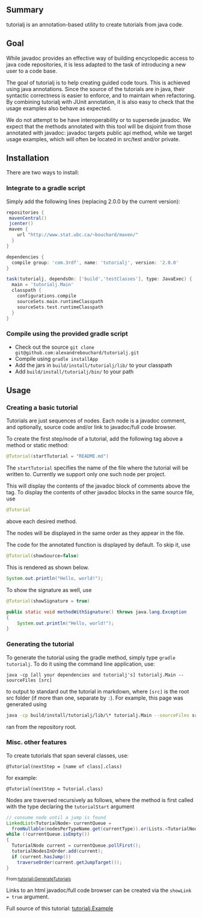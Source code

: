 <!-- File generated by tutorialj -->


Summary
-------

tutorialj is an annotation-based utility to create tutorials from java code. 

Goal
----

While javadoc provides an effective way of building encyclopedic access to 
java code repositories, it is less adapted to the task of introducing a new user to a 
code base.

The goal of tutorialj is to help creating guided code tours. This is achieved using 
java annotations. Since the source of the tutorials are in java, their syntactic
correctness is easier to enforce, and to maintain when refactoring. By combining 
tutorialj with JUnit annotation, it is also easy to check that the usage examples
also behave as expected.

We do not attempt to be have interoperability or to supersede javadoc. We 
expect that the methods annotated with this tool will be disjoint from those
annotated with javadoc: javadoc targets public api method, while we target usage
examples, which will often be located in src/test and/or private. 

Installation
------------

There are two ways to install:

### Integrate to a gradle script

Simply add the following lines (replacing 2.0.0 by the current version):

```groovy
repositories {
 mavenCentral()
 jcenter()
 maven {
    url "http://www.stat.ubc.ca/~bouchard/maven/"
  }
}

dependencies {
  compile group: 'com.3rdf', name: 'tutorialj', version: '2.0.0'
}

task(tutorialj, dependsOn: ['build','testClasses'], type: JavaExec) {
  main = 'tutorialj.Main'
  classpath {
    configurations.compile
    sourceSets.main.runtimeClasspath
    sourceSets.test.runtimeClasspath
  }
}
```

### Compile using the provided gradle script

- Check out the source ``git clone git@github.com:alexandrebouchard/tutorialj.git``
- Compile using ``gradle installApp``
- Add the jars in  ``build/install/tutorialj/lib/`` to your classpath
- Add ``build/install/tutorialj/bin/`` to your path

Usage
-----

### Creating a basic tutorial

Tutorials are just sequences of nodes. Each node is a javadoc comment, and 
optionally, source code and/or link to javadoc/full
code browser.

To create the first step/node of a tutorial, add the following tag above a 
method or static method:
```java
@Tutorial(startTutorial = "README.md")
```  
The ``startTutorial`` specifies the name of the file where the tutorial will be written to.
Currently we support only one such node per project.

This will display the contents of the javadoc block of comments above
the tag.
To display the contents of other javadoc blocks in the same source file, use
```java
@Tutorial
```
above each desired method. 

The nodes will be displayed in the same order as they appear in the file.

The code for the annotated function is displayed by default. To skip it, use 
```java
@Tutorial(showSource=false)
```
This is rendered as shown below. 
  

```java
System.out.println("Hello, world!");
```


To show the signature as well, use 
```java
@Tutorial(showSignature = true)
```
  

```java
public static void methodWithSignature() throws java.lang.Exception
{
    System.out.println("Hello, world!");
}
```


### Generating the tutorial

To generate the tutorial using the gradle method, simply type ``gradle tutorialj``.
To do it using the command line application, use:
```
java -cp [all your dependencies and tutorialj's] tutorialj.Main --sourceFiles [src]
``` 
to output to standard out the tutorial in markdown,
where ``[src]`` is the root src folder (if more than one, separate by ``:``). For example, this page was 
generated using
```bash
java -cp build/install/tutorialj/lib/\* tutorialj.Main --sourceFiles src/main/java/:src/test/java/
```
ran from the repository root. 

### Misc. other features

To create tutorials that span several classes, use:
```
@Tutorial(nextStep = [name of class].class)
```
for example:
```
@Tutorial(nextStep = Tutorial.class)
```
  



Nodes are traversed recursively as follows, where the method is
first called with the type declaring the ``tutorialStart`` argument
  

```java
// consume node until a jump is found
LinkedList<TutorialNode> currentQueue = 
  fromNullable(nodesPerTypeName.get(currentType)).or(Lists.<TutorialNode>newLinkedList());
while (!currentQueue.isEmpty())
{
  TutorialNode current = currentQueue.pollFirst();
  tutorialNodesInOrder.add(current);
  if (current.hasJump())
    traverseOrder(current.getJumpTarget());
}
```
<sub>From:[tutorialj.GenerateTutorials](src/main/java//tutorialj/GenerateTutorials.java)</sub>


Links to an html javadoc/full code browser can be 
created via the ``showLink = true`` argument. 
  

Full source of this tutorial: [tutorialj.Example](src/test/java//tutorialj/Example.java)

